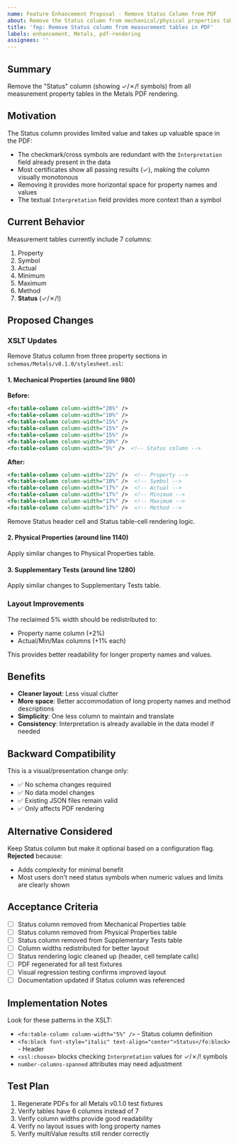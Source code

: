 ```yaml
---
name: Feature Enhancement Proposal - Remove Status Column from PDF
about: Remove the Status column from mechanical/physical properties tables in PDF rendering
title: 'fep: Remove Status column from measurement tables in PDF'
labels: enhancement, Metals, pdf-rendering
assignees: ''
---
```


## Summary

Remove the "Status" column (showing ✓/✗/! symbols) from all measurement property tables in the Metals PDF rendering.

## Motivation

The Status column provides limited value and takes up valuable space in the PDF:
- The checkmark/cross symbols are redundant with the `Interpretation` field already present in the data
- Most certificates show all passing results (✓), making the column visually monotonous
- Removing it provides more horizontal space for property names and values
- The textual `Interpretation` field provides more context than a symbol

## Current Behavior

Measurement tables currently include 7 columns:
1. Property
2. Symbol
3. Actual
4. Minimum
5. Maximum
6. Method
7. **Status** (✓/✗/!)

## Proposed Changes

### XSLT Updates

Remove Status column from three property sections in `schemas/Metals/v0.1.0/stylesheet.xsl`:

#### 1. Mechanical Properties (around line 980)

**Before:**
```xml
<fo:table-column column-width="20%" />
<fo:table-column column-width="10%" />
<fo:table-column column-width="15%" />
<fo:table-column column-width="15%" />
<fo:table-column column-width="15%" />
<fo:table-column column-width="20%" />
<fo:table-column column-width="5%" />  <!-- Status column -->
```

**After:**
```xml
<fo:table-column column-width="22%" />  <!-- Property -->
<fo:table-column column-width="10%" />  <!-- Symbol -->
<fo:table-column column-width="17%" />  <!-- Actual -->
<fo:table-column column-width="17%" />  <!-- Minimum -->
<fo:table-column column-width="17%" />  <!-- Maximum -->
<fo:table-column column-width="17%" />  <!-- Method -->
```

Remove Status header cell and Status table-cell rendering logic.

#### 2. Physical Properties (around line 1140)

Apply similar changes to Physical Properties table.

#### 3. Supplementary Tests (around line 1280)

Apply similar changes to Supplementary Tests table.

### Layout Improvements

The reclaimed 5% width should be redistributed to:
- Property name column (+2%)
- Actual/Min/Max columns (+1% each)

This provides better readability for longer property names and values.

## Benefits

- **Cleaner layout**: Less visual clutter
- **More space**: Better accommodation of long property names and method descriptions
- **Simplicity**: One less column to maintain and translate
- **Consistency**: Interpretation is already available in the data model if needed

## Backward Compatibility

This is a visual/presentation change only:
- ✅ No schema changes required
- ✅ No data model changes
- ✅ Existing JSON files remain valid
- ✅ Only affects PDF rendering

## Alternative Considered

Keep Status column but make it optional based on a configuration flag. **Rejected** because:
- Adds complexity for minimal benefit
- Most users don't need status symbols when numeric values and limits are clearly shown

## Acceptance Criteria

- [ ] Status column removed from Mechanical Properties table
- [ ] Status column removed from Physical Properties table
- [ ] Status column removed from Supplementary Tests table
- [ ] Column widths redistributed for better layout
- [ ] Status rendering logic cleaned up (header, cell template calls)
- [ ] PDF regenerated for all test fixtures
- [ ] Visual regression testing confirms improved layout
- [ ] Documentation updated if Status column was referenced

## Implementation Notes

Look for these patterns in the XSLT:
- `<fo:table-column column-width="5%" />` - Status column definition
- `<fo:block font-style="italic" text-align="center">Status</fo:block>` - Header
- `<xsl:choose>` blocks checking `Interpretation` values for ✓/✗/! symbols
- `number-columns-spanned` attributes may need adjustment

## Test Plan

1. Regenerate PDFs for all Metals v0.1.0 test fixtures
2. Verify tables have 6 columns instead of 7
3. Verify column widths provide good readability
4. Verify no layout issues with long property names
5. Verify multiValue results still render correctly
